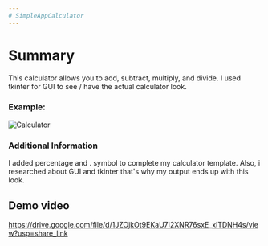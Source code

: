 ```yaml
---
# SimpleAppCalculator
---
```

# Summary 
This calculator allows you to add, subtract, multiply, and divide. I used tkinter for GUI to see / have the actual calculator look.  
### Example:
![Calculator](https://github.com/elleee07/SimpleAppCalculator/assets/130200986/f874dfe1-3cc3-4d5f-99f8-d301f9137a1c)
### Additional Information
I added percentage and . symbol to complete my calculator template. Also, i researched about GUI and tkinter that's why my output ends up with this look. 
## Demo video
https://drive.google.com/file/d/1JZOjkOt9EKaU7I2XNR76sxE_xlTDNH4s/view?usp=share_link
